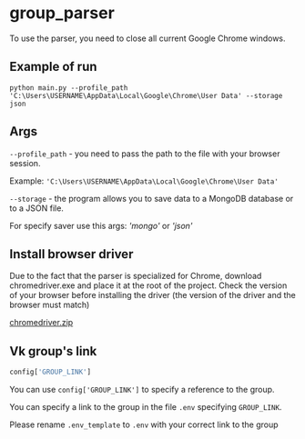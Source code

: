 # group_parser
To use the parser, you need to close all current Google Chrome windows.

## Example of run

```python main.py --profile_path 'C:\Users\USERNAME\AppData\Local\Google\Chrome\User Data' --storage json```


## Args
```--profile_path``` - you need to pass the path to the file with your browser session.

Example: ```'C:\Users\USERNAME\AppData\Local\Google\Chrome\User Data'```

```--storage``` - the program allows you to save data to a MongoDB database or to a JSON file.

For specify saver use this args: *'mongo'* or *'json'*

## Install browser driver
Due to the fact that the parser is specialized for Chrome, download chromedriver.exe and place it at the root of the project.
Check the version of your browser before installing the driver (the version of the driver and the browser must match)

[chromedriver.zip](https://chromedriver.storage.googleapis.com/index.html)

## Vk group's link
```python
config['GROUP_LINK'] 
```

You can use ```config['GROUP_LINK']``` to specify a reference to the group.

You can specify a link to the group in the file ```.env``` specifying ```GROUP_LINK```.


Please rename ```.env_template``` to ```.env``` with your correct link to the group
